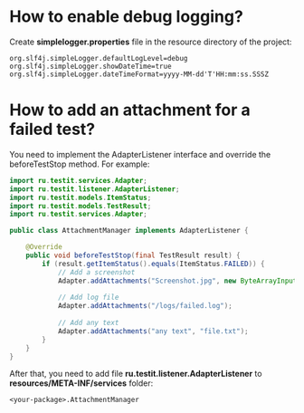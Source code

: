 # How to enable debug logging?
Create **simplelogger.properties** file in the resource directory of the project:
```text
org.slf4j.simpleLogger.defaultLogLevel=debug
org.slf4j.simpleLogger.showDateTime=true
org.slf4j.simpleLogger.dateTimeFormat=yyyy-MM-dd'T'HH:mm:ss.SSSZ
```

# How to add an attachment for a failed test?
You need to implement the AdapterListener interface and override the beforeTestStop method.
For example:

```java
import ru.testit.services.Adapter;
import ru.testit.listener.AdapterListener;
import ru.testit.models.ItemStatus;
import ru.testit.models.TestResult;
import ru.testit.services.Adapter;

public class AttachmentManager implements AdapterListener {

    @Override
    public void beforeTestStop(final TestResult result) {
        if (result.getItemStatus().equals(ItemStatus.FAILED)) {
            // Add a screenshot
            Adapter.addAttachments("Screenshot.jpg", new ByteArrayInputStream(((TakesScreenshot) driver).getScreenshotAs(OutputType.BYTES)));
            
            // Add log file
            Adapter.addAttachments("/logs/failed.log");
            
            // Add any text
            Adapter.addAttachments("any text", "file.txt");
        }
    }
}
```

After that, you need to add file **ru.testit.listener.AdapterListener** to **resources/META-INF/services** folder:
```text
<your-package>.AttachmentManager
```
